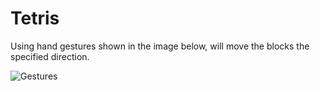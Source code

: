 # Tetris

Using hand gestures shown in the image below, will move the blocks the specified direction.

![Gestures](https://user-images.githubusercontent.com/95951042/161357696-d0538d0e-5d39-49aa-9826-d1bb4e26f459.jpeg)

